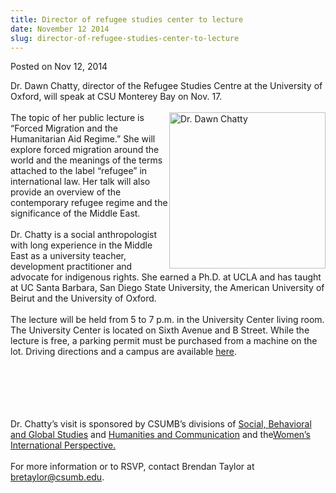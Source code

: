 ```yaml
---
title: Director of refugee studies center to lecture
date: November 12 2014
slug: director-of-refugee-studies-center-to-lecture
---
```


 



<span class="date">Posted on Nov 12, 2014    </span>
<p>Dr. Dawn Chatty, director of the Refugee Studies Centre at the
University of Oxford, will speak at CSU Monterey Bay on Nov.
17.<br>
<br>
<img alt="Dr. Dawn Chatty" src="https://news.csumb.edu/sites/default/files/65/attachments/news/images/dawn-chatty.jpeg" style="width:250px; height:250px; float:right">The topic of her
public lecture is &#x201C;Forced Migration and the Humanitarian Aid
Regime.&#x201D; She will explore forced migration around the world and the
meanings of the terms attached to the label &#x201C;refugee&#x201D; in
international law. Her talk will also provide an overview of the
contemporary refugee regime and the significance of the Middle
East.<br>
<br>
Dr. Chatty is a social anthropologist with long experience in the
Middle East as a university teacher, development practitioner and
advocate for indigenous rights. She earned a Ph.D. at UCLA and has
taught at UC Santa Barbara, San Diego State University, the
American University of Beirut and the University of Oxford.<br>
<br>
The lecture will be held from 5 to 7 p.m. in the University Center
living room. The University Center is located on Sixth Avenue and B
Street. While the lecture is free, a parking permit must be
purchased from a machine on the lot. Driving directions and a
campus are available <a href="https://csumb.eu/maps" rel="nofollow">here</a>.</br></br></br></br></img></br></br></p>
<p>Dr. Chatty&#x2019;s visit is sponsored by CSUMB&#x2019;s divisions of <a href="https://sbgs.csumb.edu/" rel="nofollow">Social, Behavioral and
Global Studies</a> and <a href="https://hcom.csumb.edu" rel="nofollow">Humanities and Communication</a> and the<a href="https://thewip.net/" rel="nofollow">Women&#x2019;s International
Perspective.</a><br>
<br>
For more information or to RSVP, contact Brendan Taylor at <a href="mailto:bretaylor@csumb.edu">bretaylor@csumb.edu</a>.</br></br></p>





```
